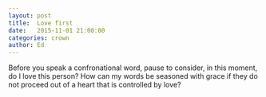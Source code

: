 ```yaml
---
layout: post
title:  Love first
date:   2015-11-01 21:00:00
categories: crown
author: Ed
---
```


Before you speak a confronational word, pause to consider, in this moment, do I love this person? How can my words be seasoned with grace if they do not proceed out of a heart that is controlled by love?
